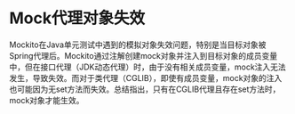 # Mock代理对象失效

Mockito在Java单元测试中遇到的模拟对象失效问题，特别是当目标对象被Spring代理后。Mockito通过注解创建mock对象并注入到目标对象的成员变量中，但在接口代理（JDK动态代理）时，由于没有相关成员变量，mock注入无法发生，导致失效。而对于类代理（CGLIB），即使有成员变量，mock对象的注入也可能因为无set方法而失效。总结指出，只有在CGLIB代理且存在set方法时，mock对象才能生效。

